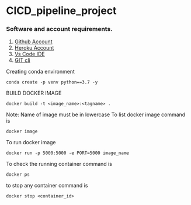 # CICD_pipeline_project
### Software and account requirements.
1. [Github Account](https://github.com)
2. [Heroku Account](https://dashboard.heroku.com/login)
3. [Vs Code IDE](https://code.visualstudio.com/download)
4. [GIT cli](https://git-scm.com/doenloads)


Creating conda environment
```
conda create -p venv python==3.7 -y
```


BUILD DOCKER IMAGE
```
docker build -t <image_name>:<tagname> .

```
Note: Name of image must be in lowercase
To list docker image command is
```
docker image

```
To run docker image
```
docker run -p 5000:5000 -e PORT=5000 image_name
```
To check the running container command is
```
docker ps
```
to stop any container command is 
```
docker stop <container_id>
